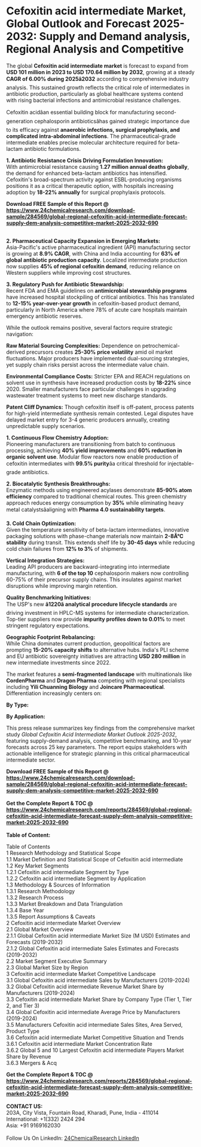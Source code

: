 <h1>Cefoxitin acid intermediate Market, Global Outlook and Forecast 2025-2032: Supply and Demand analysis, Regional Analysis and Competitive</h1><p>The global <strong>Cefoxitin acid intermediate market</strong> is forecast to expand from <strong>USD 101 million in 2023 to USD 170.64 million by 2032</strong>, growing at a steady <strong>CAGR of 6.00% during 2025â2032</strong> according to comprehensive industry analysis. This sustained growth reflects the critical role of intermediates in antibiotic production, particularly as global healthcare systems contend with rising bacterial infections and antimicrobial resistance challenges.</p><p>Cefoxitin acidâan essential building block for manufacturing second-generation cephalosporin antibioticsâhas gained strategic importance due to its efficacy against <strong>anaerobic infections, surgical prophylaxis, and complicated intra-abdominal infections</strong>. The pharmaceutical-grade intermediate enables precise molecular architecture required for beta-lactam antibiotic formulations.</p><p><strong>1. Antibiotic Resistance Crisis Driving Formulation Innovation:</strong><br>
With antimicrobial resistance causing <strong>1.27 million annual deaths globally</strong>, the demand for enhanced beta-lactam antibiotics has intensified. Cefoxitin's broad-spectrum activity against ESBL-producing organisms positions it as a critical therapeutic option, with hospitals increasing adoption by <strong>18-22% annually</strong> for surgical prophylaxis protocols.</p><div><b>Download FREE Sample of this Report @ 
            <a href="https://www.24chemicalresearch.com/download-sample/284569/global-regional-cefoxitin-acid-intermediate-forecast-supply-dem-analysis-competitive-market-2025-2032-690">
            https://www.24chemicalresearch.com/download-sample/284569/global-regional-cefoxitin-acid-intermediate-forecast-supply-dem-analysis-competitive-market-2025-2032-690</a></b></div><br><p><strong>2. Pharmaceutical Capacity Expansion in Emerging Markets:</strong><br>
Asia-Pacific's active pharmaceutical ingredient (API) manufacturing sector is growing at <strong>8.9% CAGR</strong>, with China and India accounting for <strong>63% of global antibiotic production capacity</strong>. Localized intermediate production now supplies <strong>45% of regional cefoxitin demand</strong>, reducing reliance on Western suppliers while improving cost structures.</p><p><strong>3. Regulatory Push for Antibiotic Stewardship:</strong><br>
Recent FDA and EMA guidelines on <strong>antimicrobial stewardship programs</strong> have increased hospital stockpiling of critical antibiotics. This has translated to <strong>12-15% year-over-year growth</strong> in cefoxitin-based product demand, particularly in North America where 78% of acute care hospitals maintain emergency antibiotic reserves.</p><p>While the outlook remains positive, several factors require strategic navigation:</p><p><strong>Raw Material Sourcing Complexities:</strong> Dependence on petrochemical-derived precursors creates <strong>25-30% price volatility</strong> amid oil market fluctuations. Major producers have implemented dual-sourcing strategies, yet supply chain risks persist across the intermediate value chain.</p><p><strong>Environmental Compliance Costs:</strong> Stricter EPA and REACH regulations on solvent use in synthesis have increased production costs by <strong>18-22%</strong> since 2020. Smaller manufacturers face particular challenges in upgrading wastewater treatment systems to meet new discharge standards.</p><p><strong>Patent Cliff Dynamics:</strong> Though cefoxitin itself is off-patent, process patents for high-yield intermediate synthesis remain contested. Legal disputes have delayed market entry for 3-4 generic producers annually, creating unpredictable supply scenarios.</p><p><strong>1. Continuous Flow Chemistry Adoption:</strong><br>
Pioneering manufacturers are transitioning from batch to continuous processing, achieving <strong>40% yield improvements</strong> and <strong>60% reduction in organic solvent use</strong>. Modular flow reactors now enable production of cefoxitin intermediates with <strong>99.5% purity</strong>âa critical threshold for injectable-grade antibiotics.</p><p><strong>2. Biocatalytic Synthesis Breakthroughs:</strong><br>
Enzymatic methods using engineered acylases demonstrate <strong>85-90% atom efficiency</strong> compared to traditional chemical routes. This green chemistry approach reduces energy consumption by <strong>35%</strong> while eliminating heavy metal catalystsâaligning with <strong>Pharma 4.0 sustainability targets</strong>.</p><p><strong>3. Cold Chain Optimization:</strong><br>
Given the temperature sensitivity of beta-lactam intermediates, innovative packaging solutions with phase-change materials now maintain <strong>2-8Â°C stability</strong> during transit. This extends shelf life by <strong>30-45 days</strong> while reducing cold chain failures from <strong>12% to 3%</strong> of shipments.</p><p><strong>Vertical Integration Strategies:</strong><br>
	Leading API producers are backward-integrating into intermediate manufacturing, with <strong>6 of the top 10</strong> cephalosporin makers now controlling 60-75% of their precursor supply chains. This insulates against market disruptions while improving margin retention.</p><p><strong>Quality Benchmarking Initiatives:</strong><br>
	The USP's new <strong>ã1220ã analytical procedure lifecycle standards</strong> are driving investment in HPLC-MS systems for intermediate characterization. Top-tier suppliers now provide <strong>impurity profiles down to 0.01%</strong> to meet stringent regulatory expectations.</p><p><strong>Geographic Footprint Rebalancing:</strong><br>
	While China dominates current production, geopolitical factors are prompting <strong>15-20% capacity shifts</strong> to alternative hubs. India's PLI scheme and EU antibiotic sovereignty initiatives are attracting <strong>USD 280 million</strong> in new intermediate investments since 2022.</p><p>The market features a <strong>semi-fragmented landscape</strong> with multinationals like <strong>CordenPharma</strong> and <strong>Dragon Pharma</strong> competing with regional specialists including <strong>Yili Chuanning Biology</strong> and <strong>Joincare Pharmaceutical</strong>. Differentiation increasingly centers on:</p><p><strong>By Type:</strong></p><p><strong>By Application:</strong></p><p>This press release summarizes key findings from the comprehensive market study <em>Global Cefoxitin Acid Intermediate Market Outlook 2025-2032</em>, featuring supply-demand analysis, competitive benchmarking, and 10-year forecasts across 25 key parameters. The report equips stakeholders with actionable intelligence for strategic planning in this critical pharmaceutical intermediate sector.</p><div><b>Download FREE Sample of this Report @ 
            <a href="https://www.24chemicalresearch.com/download-sample/284569/global-regional-cefoxitin-acid-intermediate-forecast-supply-dem-analysis-competitive-market-2025-2032-690">
            https://www.24chemicalresearch.com/download-sample/284569/global-regional-cefoxitin-acid-intermediate-forecast-supply-dem-analysis-competitive-market-2025-2032-690</a></b></div><br><div><b>Get the Complete Report & TOC @ 
            <a href="https://www.24chemicalresearch.com/reports/284569/global-regional-cefoxitin-acid-intermediate-forecast-supply-dem-analysis-competitive-market-2025-2032-690">
            https://www.24chemicalresearch.com/reports/284569/global-regional-cefoxitin-acid-intermediate-forecast-supply-dem-analysis-competitive-market-2025-2032-690</a></b></div><br>
            <b>Table of Content:</b><p>Table of Contents<br />
1 Research Methodology and Statistical Scope<br />
1.1 Market Definition and Statistical Scope of Cefoxitin acid intermediate<br />
1.2 Key Market Segments<br />
1.2.1 Cefoxitin acid intermediate Segment by Type<br />
1.2.2 Cefoxitin acid intermediate Segment by Application<br />
1.3 Methodology & Sources of Information<br />
1.3.1 Research Methodology<br />
1.3.2 Research Process<br />
1.3.3 Market Breakdown and Data Triangulation<br />
1.3.4 Base Year<br />
1.3.5 Report Assumptions & Caveats<br />
2 Cefoxitin acid intermediate Market Overview<br />
2.1 Global Market Overview<br />
2.1.1 Global Cefoxitin acid intermediate Market Size (M USD) Estimates and Forecasts (2019-2032)<br />
2.1.2 Global Cefoxitin acid intermediate Sales Estimates and Forecasts (2019-2032)<br />
2.2 Market Segment Executive Summary<br />
2.3 Global Market Size by Region<br />
3 Cefoxitin acid intermediate Market Competitive Landscape<br />
3.1 Global Cefoxitin acid intermediate Sales by Manufacturers (2019-2024)<br />
3.2 Global Cefoxitin acid intermediate Revenue Market Share by Manufacturers (2019-2024)<br />
3.3 Cefoxitin acid intermediate Market Share by Company Type (Tier 1, Tier 2, and Tier 3)<br />
3.4 Global Cefoxitin acid intermediate Average Price by Manufacturers (2019-2024)<br />
3.5 Manufacturers Cefoxitin acid intermediate Sales Sites, Area Served, Product Type<br />
3.6 Cefoxitin acid intermediate Market Competitive Situation and Trends<br />
3.6.1 Cefoxitin acid intermediate Market Concentration Rate<br />
3.6.2 Global 5 and 10 Largest Cefoxitin acid intermediate Players Market Share by Revenue<br />
3.6.3 Mergers & Acq</p><div><b>Get the Complete Report & TOC @ 
            <a href="https://www.24chemicalresearch.com/reports/284569/global-regional-cefoxitin-acid-intermediate-forecast-supply-dem-analysis-competitive-market-2025-2032-690">
            https://www.24chemicalresearch.com/reports/284569/global-regional-cefoxitin-acid-intermediate-forecast-supply-dem-analysis-competitive-market-2025-2032-690</a></b></div><br><b>CONTACT US:</b><br>
            203A, City Vista, Fountain Road, Kharadi, Pune, India - 411014<br>
            International: +1(332) 2424 294<br>
            Asia: +91 9169162030 <br><br>
            Follow Us On LinkedIn: <a href="https://www.linkedin.com/company/24chemicalresearch/">24ChemicalResearch LinkedIn</a>